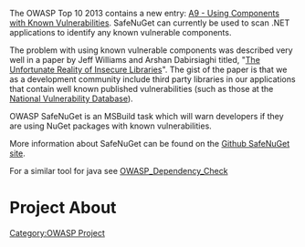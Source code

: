 The OWASP Top 10 2013 contains a new entry: [A9 - Using Components with
Known
Vulnerabilities](https://www.owasp.org/index.php/Top_10_2013-A9-Using_Components_with_Known_Vulnerabilities).
SafeNuGet can currently be used to scan .NET applications to identify
any known vulnerable components.

The problem with using known vulnerable components was described very
well in a paper by Jeff Williams and Arshan Dabirsiaghi titled, "[The
Unfortunate Reality of Insecure
Libraries](https://www.aspectsecurity.com/uploads/downloads/2012/03/Aspect-Security-The-Unfortunate-Reality-of-Insecure-Libraries.pdf)".
The gist of the paper is that we as a development community include
third party libraries in our applications that contain well known
published vulnerabilities (such as those at the [National Vulnerability
Database](http://web.nvd.nist.gov/view/vuln/search)).

OWASP SafeNuGet is an MSBuild task which will warn developers if they
are using NuGet packages with known vulnerabilities.

More information about SafeNuGet can be found on the [Github SafeNuGet
site](https://github.com/owasp/SafeNuGet).

For a similar tool for java see
[OWASP_Dependency_Check](OWASP_Dependency_Check "wikilink")

# Project About

[Category:OWASP Project](Category:OWASP_Project "wikilink")